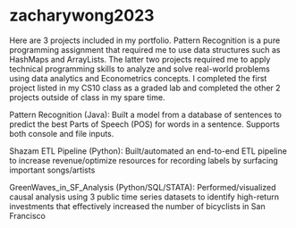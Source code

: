 # zacharywong2023

Here are 3 projects included in my portfolio. Pattern Recognition is a pure programming assignment that required me to use data structures such as HashMaps and ArrayLists. The latter two projects required me to apply technical programming skills to analyze and solve real-world problems using data analytics and Econometrics concepts. I completed the first project listed in my CS10 class as a graded lab and completed the other 2 projects outside of class in my spare time. 

Pattern Recognition (Java): Built a model from a database of sentences to predict the best Parts of Speech (POS) for words in a sentence. Supports both console and file inputs. 

Shazam ETL Pipeline (Python): Built/automated an end-to-end ETL pipeline to increase revenue/optimize resources for recording labels by surfacing important songs/artists

GreenWaves_in_SF_Analysis (Python/SQL/STATA): Performed/visualized causal analysis using 3 public time series datasets to identify high-return investments that effectively increased the number of bicyclists in San Francisco

